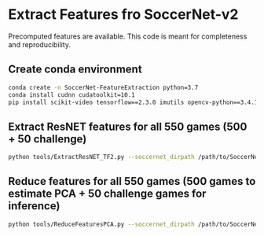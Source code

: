 # Extract Features fro SoccerNet-v2

Precomputed features are available. This code is meant for completeness and reproducibility.

## Create conda environment

``` bash
conda create -n SoccerNet-FeatureExtraction python=3.7
conda install cudnn cudatoolkit=10.1
pip install scikit-video tensorflow==2.3.0 imutils opencv-python==3.4.11.41
```

## Extract ResNET features for all 550 games (500 + 50 challenge)

```bash
python tools/ExtractResNET_TF2.py --soccernet_dirpath /path/to/SoccerNet/ --back_end=TF2 --features=ResNET --video LQ --transform crop --verbose --split all
```

## Reduce features for all 550 games (500 games to estimate PCA + 50 challenge games for inference)

```bash
python tools/ReduceFeaturesPCA.py --soccernet_dirpath /path/to/SoccerNet/
```
